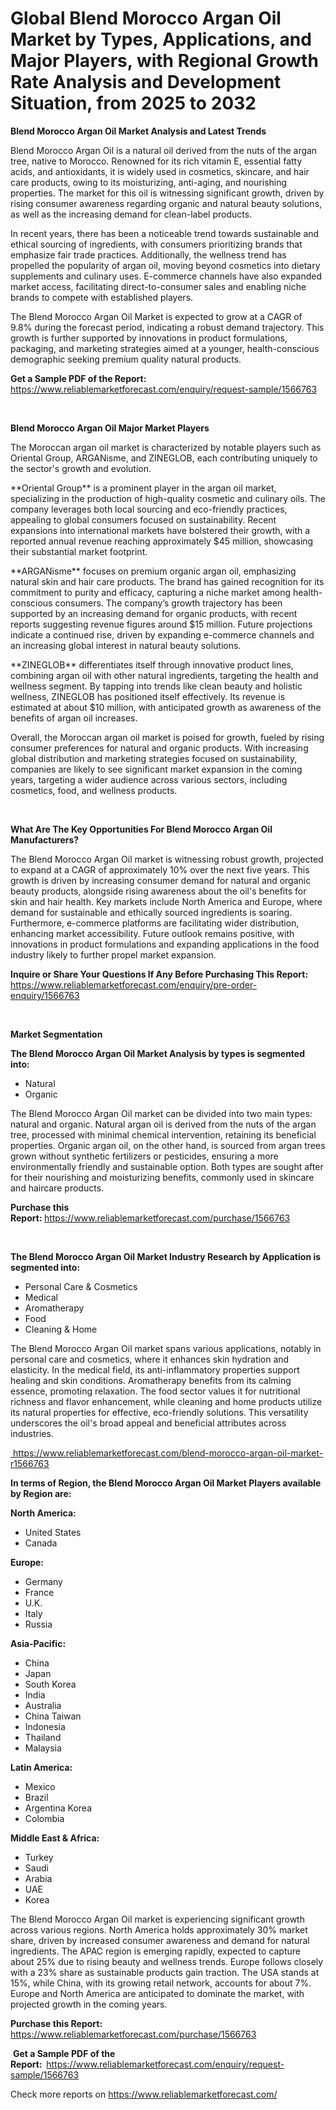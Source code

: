<p><h1>Global Blend Morocco Argan Oil Market by Types, Applications, and Major Players, with Regional Growth Rate Analysis and Development Situation, from 2025 to 2032</h1></p><p><strong>Blend Morocco Argan Oil Market Analysis and Latest Trends</strong></p>
<p><p>Blend Morocco Argan Oil is a natural oil derived from the nuts of the argan tree, native to Morocco. Renowned for its rich vitamin E, essential fatty acids, and antioxidants, it is widely used in cosmetics, skincare, and hair care products, owing to its moisturizing, anti-aging, and nourishing properties. The market for this oil is witnessing significant growth, driven by rising consumer awareness regarding organic and natural beauty solutions, as well as the increasing demand for clean-label products.</p><p>In recent years, there has been a noticeable trend towards sustainable and ethical sourcing of ingredients, with consumers prioritizing brands that emphasize fair trade practices. Additionally, the wellness trend has propelled the popularity of argan oil, moving beyond cosmetics into dietary supplements and culinary uses. E-commerce channels have also expanded market access, facilitating direct-to-consumer sales and enabling niche brands to compete with established players.</p><p>The Blend Morocco Argan Oil Market is expected to grow at a CAGR of 9.8% during the forecast period, indicating a robust demand trajectory. This growth is further supported by innovations in product formulations, packaging, and marketing strategies aimed at a younger, health-conscious demographic seeking premium quality natural products.</p></p>
<p><strong>Get a Sample PDF of the Report:&nbsp;</strong> <a href="https://www.reliablemarketforecast.com/enquiry/request-sample/1566763?utm_campaign=2320&utm_medium=2&utm_source=Github&utm_content=ia&utm_term=22032025&utm_id=blend-morocco-argan-oil">https://www.reliablemarketforecast.com/enquiry/request-sample/1566763</a></p>
<p>&nbsp;</p>
<p><strong>Blend Morocco Argan Oil Major Market Players</strong></p>
<p><p>The Moroccan argan oil market is characterized by notable players such as Oriental Group, ARGANisme, and ZINEGLOB, each contributing uniquely to the sector's growth and evolution.</p><p>**Oriental Group** is a prominent player in the argan oil market, specializing in the production of high-quality cosmetic and culinary oils. The company leverages both local sourcing and eco-friendly practices, appealing to global consumers focused on sustainability. Recent expansions into international markets have bolstered their growth, with a reported annual revenue reaching approximately $45 million, showcasing their substantial market footprint.</p><p>**ARGANisme** focuses on premium organic argan oil, emphasizing natural skin and hair care products. The brand has gained recognition for its commitment to purity and efficacy, capturing a niche market among health-conscious consumers. The company’s growth trajectory has been supported by an increasing demand for organic products, with recent reports suggesting revenue figures around $15 million. Future projections indicate a continued rise, driven by expanding e-commerce channels and an increasing global interest in natural beauty solutions.</p><p>**ZINEGLOB** differentiates itself through innovative product lines, combining argan oil with other natural ingredients, targeting the health and wellness segment. By tapping into trends like clean beauty and holistic wellness, ZINEGLOB has positioned itself effectively. Its revenue is estimated at about $10 million, with anticipated growth as awareness of the benefits of argan oil increases.</p><p>Overall, the Moroccan argan oil market is poised for growth, fueled by rising consumer preferences for natural and organic products. With increasing global distribution and marketing strategies focused on sustainability, companies are likely to see significant market expansion in the coming years, targeting a wider audience across various sectors, including cosmetics, food, and wellness products.</p></p>
<p>&nbsp;</p>
<p><strong>What Are The Key Opportunities For Blend Morocco Argan Oil Manufacturers?</strong></p>
<p><p>The Blend Morocco Argan Oil market is witnessing robust growth, projected to expand at a CAGR of approximately 10% over the next five years. This growth is driven by increasing consumer demand for natural and organic beauty products, alongside rising awareness about the oil's benefits for skin and hair health. Key markets include North America and Europe, where demand for sustainable and ethically sourced ingredients is soaring. Furthermore, e-commerce platforms are facilitating wider distribution, enhancing market accessibility. Future outlook remains positive, with innovations in product formulations and expanding applications in the food industry likely to further propel market expansion.</p></p>
<p><strong>Inquire or Share Your Questions If Any Before Purchasing This Report:</strong> <a href="https://www.reliablemarketforecast.com/enquiry/pre-order-enquiry/1566763?utm_campaign=2320&utm_medium=2&utm_source=Github&utm_content=ia&utm_term=22032025&utm_id=blend-morocco-argan-oil">https://www.reliablemarketforecast.com/enquiry/pre-order-enquiry/1566763</a></p>
<p>&nbsp;</p>
<p><strong>Market Segmentation</strong></p>
<p><strong>The Blend Morocco Argan Oil Market Analysis by types is segmented into:</strong></p>
<p><ul><li>Natural</li><li>Organic</li></ul></p>
<p><p>The Blend Morocco Argan Oil market can be divided into two main types: natural and organic. Natural argan oil is derived from the nuts of the argan tree, processed with minimal chemical intervention, retaining its beneficial properties. Organic argan oil, on the other hand, is sourced from argan trees grown without synthetic fertilizers or pesticides, ensuring a more environmentally friendly and sustainable option. Both types are sought after for their nourishing and moisturizing benefits, commonly used in skincare and haircare products.</p></p>
<p><strong>Purchase this Report:&nbsp;</strong><a href="https://www.reliablemarketforecast.com/purchase/1566763?utm_campaign=2320&utm_medium=2&utm_source=Github&utm_content=ia&utm_term=22032025&utm_id=blend-morocco-argan-oil">https://www.reliablemarketforecast.com/purchase/1566763</a></p>
<p>&nbsp;</p>
<p><strong>The Blend Morocco Argan Oil Market Industry Research by Application is segmented into:</strong></p>
<p><ul><li>Personal Care & Cosmetics</li><li>Medical</li><li>Aromatherapy</li><li>Food</li><li>Cleaning & Home</li></ul></p>
<p><p>The Blend Morocco Argan Oil market spans various applications, notably in personal care and cosmetics, where it enhances skin hydration and elasticity. In the medical field, its anti-inflammatory properties support healing and skin conditions. Aromatherapy benefits from its calming essence, promoting relaxation. The food sector values it for nutritional richness and flavor enhancement, while cleaning and home products utilize its natural properties for effective, eco-friendly solutions. This versatility underscores the oil's broad appeal and beneficial attributes across industries.</p></p>
<p><a href="https://www.reliablemarketforecast.com/blend-morocco-argan-oil-market-r1566763?utm_campaign=2320&utm_medium=2&utm_source=Github&utm_content=ia&utm_term=22032025&utm_id=blend-morocco-argan-oil">&nbsp;https://www.reliablemarketforecast.com/blend-morocco-argan-oil-market-r1566763</a></p>
<p><strong>In terms of Region, the Blend Morocco Argan Oil Market Players available by Region are:</strong></p>
<p>
    <p> <strong> North America: </strong>
        <ul>
            <li>United States</li>
            <li>Canada</li>
        </ul>
        </p> 
    <p> <strong> Europe: </strong>
        <ul>
            <li>Germany</li>
            <li>France</li>
            <li>U.K.</li>
            <li>Italy</li>
            <li>Russia</li>
        </ul>
        </p> 
    <p> <strong> Asia-Pacific: </strong>
        <ul>
            <li>China</li>
            <li>Japan</li>
            <li>South Korea</li>
            <li>India</li>
            <li>Australia</li>
            <li>China Taiwan</li>
            <li>Indonesia</li>
            <li>Thailand</li>
            <li>Malaysia</li>
        </ul>
        </p> 
    <p> <strong> Latin America: </strong>
        <ul>
            <li>Mexico</li>
            <li>Brazil</li>
            <li>Argentina Korea</li>
            <li>Colombia</li>
        </ul>
        </p> 
    <p> <strong> Middle East & Africa: </strong>
        <ul>
            <li>Turkey</li>
            <li>Saudi</li>
            <li>Arabia</li>
            <li>UAE</li>
            <li>Korea</li>
        </ul>
    </p>
    </p>
<p><p>The Blend Morocco Argan Oil market is experiencing significant growth across various regions. North America holds approximately 30% market share, driven by increased consumer awareness and demand for natural ingredients. The APAC region is emerging rapidly, expected to capture about 25% due to rising beauty and wellness trends. Europe follows closely with a 23% share as sustainable products gain traction. The USA stands at 15%, while China, with its growing retail network, accounts for about 7%. Europe and North America are anticipated to dominate the market, with projected growth in the coming years.</p></p>
<p><strong>Purchase this Report: </strong><a href="https://www.reliablemarketforecast.com/purchase/1566763?utm_campaign=2320&utm_medium=2&utm_source=Github&utm_content=ia&utm_term=22032025&utm_id=blend-morocco-argan-oil">https://www.reliablemarketforecast.com/purchase/1566763</a></p>
<p>&nbsp;<strong>Get a Sample PDF of the Report:&nbsp;&nbsp;</strong><a href="https://www.reliablemarketforecast.com/enquiry/request-sample/1566763?utm_campaign=2320&utm_medium=2&utm_source=Github&utm_content=ia&utm_term=22032025&utm_id=blend-morocco-argan-oil">https://www.reliablemarketforecast.com/enquiry/request-sample/1566763</a></p>
<p><strong></strong></p>
<p>Check more reports on <a href="https://www.reliablemarketforecast.com/?utm_campaign=2320&utm_medium=2&utm_source=Github&utm_content=ia&utm_term=22032025&utm_id=blend-morocco-argan-oil">https://www.reliablemarketforecast.com/</a></p>